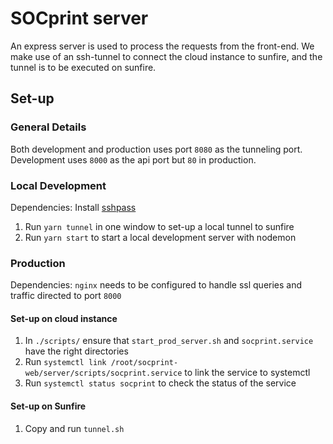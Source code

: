# SOCprint server

An express server is used to process the requests from the front-end. We make use of an ssh-tunnel to connect the cloud instance to sunfire, and the tunnel is to be executed on sunfire.

## Set-up

### General Details

Both development and production uses port `8080` as the tunneling port. Development uses `8000` as the api port but `80` in production.

### Local Development

Dependencies: Install [sshpass](https://gist.github.com/arunoda/7790979)

1. Run `yarn tunnel` in one window to set-up a local tunnel to sunfire
2. Run `yarn start` to start a local development server with nodemon

### Production

Dependencies: `nginx` needs to be configured to handle ssl queries and traffic directed to port `8000`

#### Set-up on cloud instance

1. In `./scripts/` ensure that `start_prod_server.sh` and `socprint.service` have the right directories
2. Run `systemctl link /root/socprint-web/server/scripts/socprint.service` to link the service to systemctl
3. Run `systemctl status socprint` to check the status of the service

#### Set-up on Sunfire

1. Copy and run `tunnel.sh`
